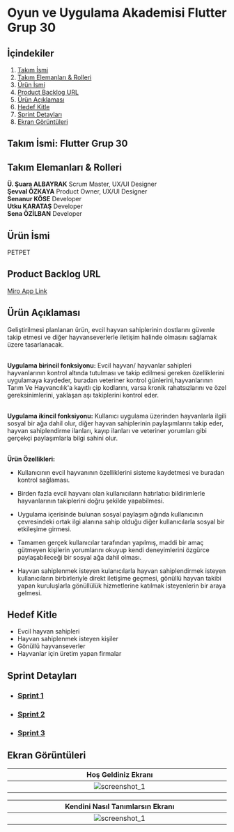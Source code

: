 # Oyun ve Uygulama Akademisi Flutter Grup 30

## İçindekiler
1. [Takım İsmi](https://github.com/utkuq/oua_bootcamp_grup_30?tab=readme-ov-file#tak%C4%B1m-i%CC%87smi-flutter-grup-30)
2. [Takım Elemanları & Rolleri](https://github.com/utkuq/oua_bootcamp_grup_30?tab=readme-ov-file#tak%C4%B1m-elemanlar%C4%B1--rolleri)
3. [Ürün İsmi](https://github.com/utkuq/oua_bootcamp_grup_30?tab=readme-ov-file#%C3%BCr%C3%BCn-i%CC%87smi)
4. [Product Backlog URL](https://github.com/utkuq/oua_bootcamp_grup_30?tab=readme-ov-file#product-backlog-url)
5. [Ürün Açıklaması](https://github.com/utkuq/oua_bootcamp_grup_30?tab=readme-ov-file#%C3%BCr%C3%BCn-a%C3%A7%C4%B1klamas%C4%B1)
6. [Hedef Kitle](https://github.com/utkuq/oua_bootcamp_grup_30?tab=readme-ov-file#hedef-kitle)
7. [Sprint Detayları](https://github.com/utkuq/oua_bootcamp_grup_30?tab=readme-ov-file#sprint-detaylar%C4%B1)
8. [Ekran Görüntüleri](https://github.com/utkuq/oua_bootcamp_grup_30?tab=readme-ov-file#ekran-g%C3%B6r%C3%BCnt%C3%BCleri)


## Takım İsmi: Flutter Grup 30

## Takım Elemanları & Rolleri
**Ü. Şuara ALBAYRAK** Scrum Master, UX/UI Designer <br>
**Şevval ÖZKAYA** Product Owner, UX/UI Designer <br>
**Senanur KÖSE** Developer <br>
**Utku KARATAŞ** Developer <br>
**Sena ÖZİLBAN** Developer <br>

## Ürün İsmi
PETPET

## Product Backlog URL
[Miro App Link](https://miro.com/app/board/uXjVK2fFDSE=/?share_link_id=901564641638)

## Ürün Açıklaması
Geliştirilmesi planlanan ürün, evcil hayvan sahiplerinin dostlarını güvenle takip etmesi ve diğer hayvanseverlerle iletişim halinde olmasını sağlamak üzere tasarlanacak. <br> <br>

**Uygulama birincil fonksiyonu:** Evcil hayvan/ hayvanlar sahipleri hayvanlarının kontrol altında tutulması ve takip edilmesi gereken özelliklerini uygulamaya kaydeder, buradan veteriner kontrol günlerini,hayvanlarının Tarım Ve Hayvancılık'a kayıtlı çip kodlarını, varsa kronik rahatsızlarını ve özel gereksinimlerini, yaklaşan aşı takiplerini kontrol eder. <br> <br>

**Uygulama ikincil fonksiyonu:** Kullanıcı uygulama üzerinden hayvanlarla ilgili sosyal bir ağa dahil olur, diğer hayvan sahiplerinin paylaşımlarını takip eder, hayvan sahiplendirme ilanları, kayıp ilanları ve veteriner yorumları gibi gerçekçi paylaşımlarla bilgi sahini olur. <br><br>

**Ürün Özellikleri:**
- Kullanıcının evcil hayvanının özelliklerini sisteme kaydetmesi ve buradan kontrol sağlaması. 

- Birden fazla evcil hayvanı olan kullanıcıların hatırlatıcı bildirimlerle hayvanlarının takiplerini doğru şekilde yapabilmesi. 

- Uygulama içerisinde bulunan sosyal paylaşım ağında kullanıcının çevresindeki ortak ilgi alanına sahip olduğu diğer kullanıcılarla sosyal bir etkileşime girmesi. 

- Tamamen gerçek kullanıcılar tarafından yapılmış, maddi bir amaç gütmeyen kişilerin yorumlarını okuyup kendi deneyimlerini özgürce paylaşabileceği bir sosyal ağa dahil olması. 

- Hayvan sahiplenmek isteyen kulanıcılarla hayvan sahiplendirmek isteyen kullanıcıların birbirleriyle direkt iletişime geçmesi, gönüllü hayvan takibi yapan kuruluşlarla gönüllülük hizmetlerine katılmak isteyenlerin bir araya gelmesi. 

## Hedef Kitle
- Evcil hayvan sahipleri
- Hayvan sahiplenmek isteyen kişiler
- Gönüllü hayvanseverler
- Hayvanlar için üretim yapan firmalar
  
## Sprint Detayları
- ### [Sprint 1](sprint_files/sprint_1/sprint_1.md)
- ### [Sprint 2](sprint_files/sprint_2/sprint_2.md)
- ### [Sprint 3](sprint_files/sprint_3/sprint_3.md)

## Ekran Görüntüleri
|                        Hoş Geldiniz Ekranı                         |                           Giriş Ekranı                            |                          Kayıt Ol Ekranı                          |
| :----------------------------------------------------------------: | :---------------------------------------------------------------: | :---------------------------------------------------------------: |
| <div style="width:500px"> ![screenshot_1](screenshots/1.png)</div> | <div style="width:500px">![screenshot_2](screenshots/2.png)</div> | <div style="width:500px">![screenshot_3](screenshots/3.png)</div> |

|                  Kendini Nasıl Tanımlarsın Ekranı                   |                          Ana Sayfa Ekranı                          |
| :-----------------------------------------------------------------: | :----------------------------------------------------------------: |
| <div style="width:500px"> ![screenshot_1](screenshots/4.png) </div> | <div style="width:500px"> ![screenshot_2](screenshots/5.png)</div> |